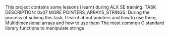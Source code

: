 This project contains some lessons i learnt during ALX SE training.
TASK DESCRIPTION:
 0x07 MORE POINTERS_ARRAYS_STRINGS: During the process of solving this task, I learnt about pointers and how to use them,
Multidimensional arrays and how to use them
The most common C standard library functions to manipulate strings

